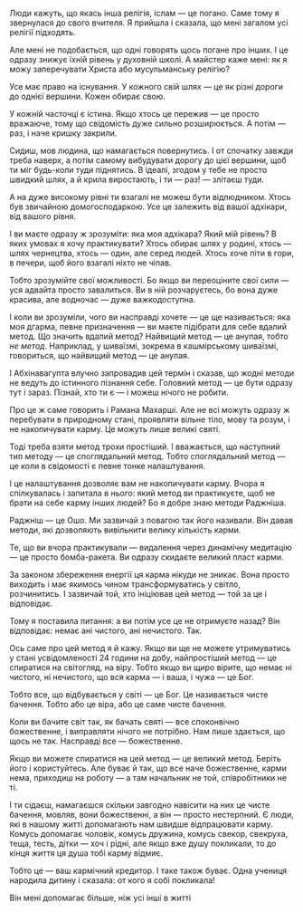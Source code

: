 Люди кажуть, що якась інша релігія, іслам — це погано. Саме тому я звернулася до свого вчителя. Я прийшла і сказала, що мені загалом усі релігії підходять.

Але мені не подобається, що одні говорять щось погане про інших. І це одразу знижує їхній рівень у духовній школі. А майстер каже мені: як я можу заперечувати Христа або мусульманську релігію?

Усе має право на існування. У кожного свій шлях — це як різні дороги до однієї вершини. Кожен обирає свою.

У кожній часточці є істина. Якщо хтось це пережив — це просто вражаюче, тому що свідомість дуже сильно розширюється. А потім — раз, і наче кришку закрили.

Сидиш, мов людина, що намагається повернутись. І от спочатку завжди треба наверх, а потім самому вибудувати дорогу до цієї вершини, щоб ти міг будь-коли туди піднятись. В ідеалі, згодом у тебе не просто швидкий шлях, а й крила виростають, і ти — раз! — злітаєш туди.

А на дуже високому рівні ти взагалі не можеш бути відлюдником. Хтось був звичайною домогосподаркою. Усе це залежить від вашої адхікари, від вашого рівня.

І ви маєте одразу ж зрозуміти: яка моя адхікара? Який мій рівень? В яких умовах я хочу практикувати? Хтось обирає шлях у родині, хтось — шлях чернецтва, хтось — один, але серед людей. Хтось хоче піти в гори, в печери, щоб його взагалі ніхто не чіпав.

Тобто зрозумійте свої можливості. Бо якщо ви переоціните свої сили — уся адвайта просто завалиться. Ви в ній розчаруєтесь, бо вона дуже красива, але водночас — дуже важкодоступна.

І коли ви зрозуміли, чого ви насправді хочете — це ще називається: яка моя дгарма, певне призначення — ви маєте підібрати для себе вдалий метод. Що значить вдалий метод? Найвищий метод — це анупая, тобто _не метод_. Наприклад, у шиваїзмі, зокрема в кашмірському шиваїзмі, говориться, що найвищий метод — це анупая.

І Абхінавагупта влучно запровадив цей термін і сказав, що жодні методи не ведуть до істинного пізнання себе. Головний метод — це бути одразу тут і зараз. Пізнай, хто ти є — і можеш нічого не робити.

Про це ж саме говорить і Рамана Махарші. Але не всі можуть одразу ж перебувати в природному стані, проявляти вільне тіло, мову та розум, і не накопичувати карму. Це можуть лише великі святі.

Тоді треба взяти метод трохи простіший. І вважається, що наступний тип методу — це споглядальний метод. Тобто споглядальний метод — це коли в свідомості є певне тонке налаштування.

І це налаштування дозволяє вам не накопичувати карму. Вчора я спілкувалась і запитала в нього: який метод ви практикуєте, щоб не брати на себе карму інших людей? Бо я добре знаю методи Раджніша.

Раджніш — це Ошо. Ми зазвичай з повагою так його називали. Він давав методи, які дозволяють вивільнити велику кількість карми.

Те, що ви вчора практикували — видалення через динамічну медитацію — це просто бомба-ракета. Ви одразу скидаєте великий пласт карми.

За законом збереження енергії ця карма нікуди не зникає. Вона просто виходить і має якимось чином трансформуватись у світло, розчинитись. І зазвичай той, хто ініціював цей метод — той за це і відповідає.

Тому я поставила питання: а ви потім усе це не отримуєте назад? Він відповідає: немає ані чистого, ані нечистого. Так.

Ось саме про цей метод я й кажу. Якщо ви ще не можете утримуватись у стані усвідомленості 24 години на добу, найпростіший метод — це спиратися на світогляд, на віру. Тобто якщо ви щиро вірите, що немає ні чистого, ні нечистого, що вся карма — і ваша, і чужа — це Бог.

Тобто все, що відбувається у світі — це Бог. Це називається чисте бачення. Тобто або це віра, або це саме чисте бачення.

Коли ви бачите світ так, як бачать святі — все споконвічно божественне, і виправляти нічого не потрібно. Нам лише здається, що щось не так. Насправді все — божественне.

Якщо ви можете спиратися на цей метод — це великий метод. Беріть його і користуйтесь. Але буває й так, що все наче божественне, карми нема, приходиш на роботу — а там начальник не той, співробітники не ті.

І ти сідаєш, намагаєшся скільки завгодно навісити на них це чисте бачення, мовляв, вони божественні, а він — просто нестерпний. Є люди, які в нашому житті допомагають нам швидше відпрацювати карму. Комусь допомагає чоловік, комусь дружина, комусь свекор, свекруха, теща, тесть, дітки — хоч і рідні, але якщо вже душу покликали, то до кінця життя ця душа тобі карму відмиє.

Тобто це — ваш кармічний кредитор. І таке також буває. Одна учениця народила дитину і сказала: от кого я собі покликала!

Він мені допомагає більше, ніж усі інші в житті
